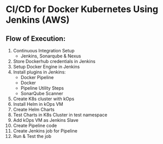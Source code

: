 # CI/CD for Docker Kubernetes Using Jenkins (AWS)
## Flow of Execution:
1. Continuous Integration Setup
   - Jenkins, Sonarqube & Nexus
2. Store Dockerhub credentials in Jenkins
3. Setup Docker Engine in Jenkins
4. Install plugins in Jenkins:
   - Docker Pipeline
   - Docker
   - Pipeline Utility Steps 
   - SonarQube Scanner
5. Create K8s cluster with kOps
6. Install Helm in kOps VM
7. Create Helm Charts
8. Test Charts in K8s Cluster in test namespace
9. Add kOps VM as Jenkins Slave
10. Create Pipeline code
11. Create Jenkins job for Pipeline
12. Run & Test the job

